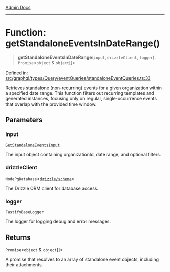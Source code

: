 [Admin Docs](/)

***

# Function: getStandaloneEventsInDateRange()

> **getStandaloneEventsInDateRange**(`input`, `drizzleClient`, `logger`): `Promise`\<`object` & `object`[]\>

Defined in: [src/graphql/types/Query/eventQueries/standaloneEventQueries.ts:33](https://github.com/Sourya07/talawa-api/blob/cfbd515d04ffba748b09232a33807f1845dd1878/src/graphql/types/Query/eventQueries/standaloneEventQueries.ts#L33)

Retrieves standalone (non-recurring) events for a given organization within a specified date range.
This function filters out recurring templates and generated instances, focusing only on regular,
single-occurrence events that overlap with the provided time window.

## Parameters

### input

[`GetStandaloneEventsInput`](../interfaces/GetStandaloneEventsInput.md)

The input object containing organizationId, date range, and optional filters.

### drizzleClient

`NodePgDatabase`\<[`drizzle/schema`](../../../../../../drizzle/schema/README.md)\>

The Drizzle ORM client for database access.

### logger

`FastifyBaseLogger`

The logger for logging debug and error messages.

## Returns

`Promise`\<`object` & `object`[]\>

A promise that resolves to an array of standalone event objects, including their attachments.
